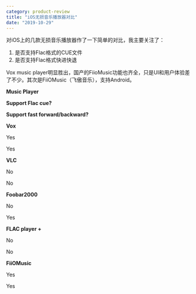 ```yaml
---
category: product-review
title: "iOS无损音乐播放器对比"
date: "2019-10-29"
---
```


对iOS上的几款无损音乐播放器作了一下简单的对比，我主要关注了：

1. 是否支持Flac格式的CUE文件
2. 是否支持Flac格式快进快退

Vox music player明显胜出，国产的FiioMusic功能也齐全，只是UI和用户体验差了不少。其次是FiiOMusic（飞傲音乐），支持Android。

**Music Player**

**Support Flac cue?**

**Support fast forward/backward?**

**Vox**

Yes

Yes

**VLC**

No

No

**Foobar2000**

No

Yes

**FLAC player +**

No

No

**FiiOMusic**

Yes

Yes
